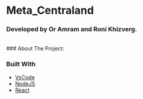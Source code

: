 # Meta_Centraland

### Developed by Or Amram and Roni Khizverg.
<br />
### About The Project:




### Built With

* [VsCode](https://code.visualstudio.com/)
* [NodeJS](https://nodejs.org/en/)
* [React](https://reactjs.org/docs/hooks-intro.html)


